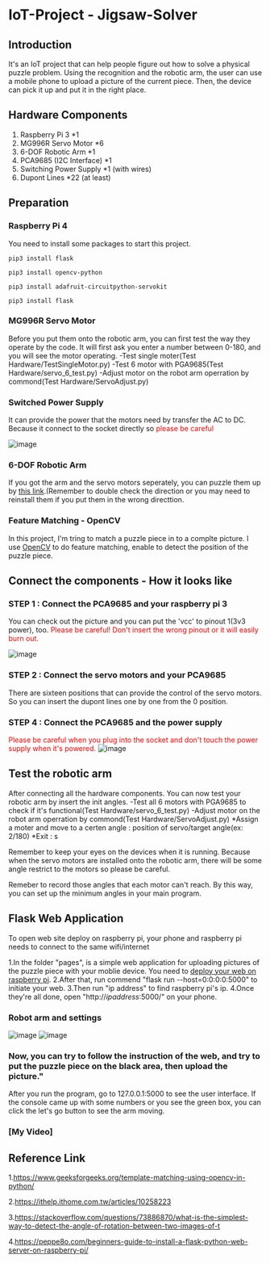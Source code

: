 # IoT-Project - Jigsaw-Solver

## Introduction

It's an IoT project that can help people figure out how to solve a physical puzzle problem. Using the recognition and the robotic arm, the user can use a mobile phone to upload a picture of the current piece. Then, the device can pick it up and put it in the right place.

## Hardware Components

1. Raspberry Pi 3 *1
2. MG996R Servo Motor *6
3. 6-DOF Robotic Arm *1
4. PCA9685 (I2C Interface) *1
5. Switching Power Supply *1 (with wires)
6. Dupont Lines *22 (at least)

## Preparation

### Raspberry Pi 4 

You need to install some packages to start this project.

`
pip3 install flask
`

`
pip3 install opencv-python
`

`
pip3 install adafruit-circuitpython-servokit
`

`
pip3 install flask
`

### MG996R Servo Motor

Before you put them onto the robotic arm, you can first test the way they operate by the code. It will first ask you enter a number between 0-180, and you will see the motor operating.
-Test single moter(Test Hardware/TestSingleMotor.py)
-Test 6 motor with PGA9685(Test Hardware/servo_6_test.py)
-Adjust motor on the robot arm operration by commond(Test Hardware/ServoAdjust.py)

### Switched Power Supply

It can provide the power that the motors need by transfer the AC to DC.
Because it connect to the socket directly so <font color="red"> please be careful</font>

![image](https://github.com/hlyam212/IoT-Project---Jigsaw-Solver/blob/master/PowerSupply.jpg?raw=true)

### 6-DOF Robotic Arm

If you got the arm and the servo motors seperately, you can puzzle them up by [this link](https://www.taiwansensor.com.tw/6軸機械手臂組裝教學/).(Remember to double check the direction or you may need to reinstall them if you put them in the wrong directtion.

### Feature Matching - OpenCV

In this project, I'm tring to match a puzzle piece in to a complte picture. I use [OpenCV](https://docs.opencv.org/4.x/dc/dc3/tutorial_py_matcher.html) to do feature matching, enable to detect the position of the puzzle piece.

## Connect the components - How it looks like

### STEP 1 : Connect the PCA9685 and your raspberry pi 3

You can check out the picture and you can put the 'vcc' to pinout 1(3v3 power), too.
<font color="red"> Please be careful! Don't insert the wrong pinout or it will easily burn out. </font>

![image](https://www.aranacorp.com/wp-content/uploads/16-channel-pwm-controller-pca9685-raspberry-pi_bb-1080x675.png)


### STEP 2 : Connect the servo motors and your PCA9685

There are sixteen positions that can provide the control of the servo motors. So you can insert the dupont lines one by one from the 0 position.

### STEP 4 : Connect the PCA9685 and the power supply

<font color="red"> Please be careful when you plug into the socket and don't touch the power supply when it's powered. </font>
![image](https://github.com/hlyam212/IoT-Project---Jigsaw-Solver/blob/master/PCA_PowerSupply.jpg?raw=true)

## Test the robotic arm

After connecting all the hardware components. You can now test your robotic arm by insert the init angles.
-Test all 6 motors with PGA9685 to check if it's functional(Test Hardware/servo_6_test.py)
-Adjust motor on the robot arm operration by commond(Test Hardware/ServoAdjust.py)
   *Assign a moter and move to a certen angle : position of servo/target angle(ex: 2/180)
   *Exit : s

Remember to keep your eyes on the devices when it is running. Because when the servo motors are installed onto the robotic arm, there will be some angle restrict to the motors so please be careful.

Remeber to record those angles that each motor can't reach. By this way, you can set up the minimum angles in your main program.

## Flask Web Application

To open web site deploy on raspberry pi, your phone and raspberry pi needs to connect to the same wifi/internet

1.In the folder "pages", is a simple web application for uploading pictures of the puzzle piece with your moblie device. You need to [deploy your web on raspberry pi](https://peppe8o.com/beginners-guide-to-install-a-flask-python-web-server-on-raspberry-pi/).
2.After that, run commend "flask run --host=0:0:0:0:5000" to initiate your web. 
3.Then run "ip address" to find raspberry pi's ip.
4.Once they're all done, open "http://*ipaddress*:5000/" on your phone.

### Robot arm and settings

![image](https://github.com/hlyam212/IoT-Project---Jigsaw-Solver/blob/master/ArmSetting1.jpg?raw=true)
![image](https://github.com/hlyam212/IoT-Project---Jigsaw-Solver/blob/master/ArmSetting2.jpg?raw=true)

### Now, you can try to follow the instruction of the web, and try to put the puzzle piece on the black area, then upload the picture."

After you run the program, go to 127.0.0.1:5000 to see the user interface. If the console came up with some numbers or you see the green box, you can click the let's go button to see the arm moving.


### [My Video]

## Reference Link

1.https://www.geeksforgeeks.org/template-matching-using-opencv-in-python/

2.https://ithelp.ithome.com.tw/articles/10258223

3.https://stackoverflow.com/questions/73886870/what-is-the-simplest-way-to-detect-the-angle-of-rotation-between-two-images-of-t

4.https://peppe8o.com/beginners-guide-to-install-a-flask-python-web-server-on-raspberry-pi/
